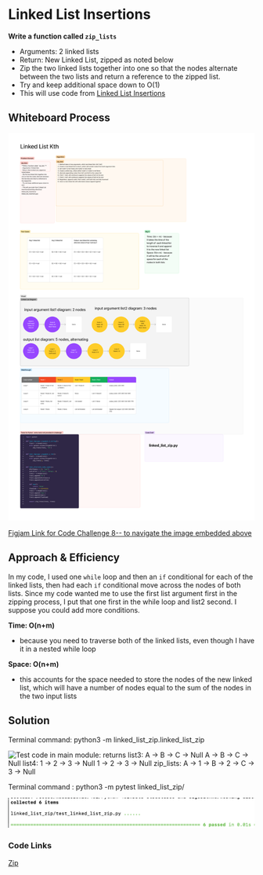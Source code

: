 # Linked List Insertions
<!-- Description of the challenge -->
**Write a function called `zip_lists`**
- Arguments: 2 linked lists
- Return: New Linked List, zipped as noted below
- Zip the two linked lists together into one so that the nodes alternate between the two lists and return a reference to the zipped list.
- Try and keep additional space down to O(1)
- This will use code from [Linked List Insertions](working-directory/linked_list_insertions/linked_list_insertions.py)



## Whiteboard Process
<!-- Embedded whiteboard image -->

![Code Challenge 8: figjam image, link below](Code%20Challenge%208.png)

[Figjam Link for Code Challenge 8-- to navigate the image embedded above](https://www.figma.com/board/RuhisIY5qCMABhHFUoOD07/Code-Challenge-8?node-id=0%3A1&t=FZKCqSPnCWX1Bq80-1)



## Approach & Efficiency
<!-- What approach did you take? Why? What is the Big O space/time for this approach? -->

In my code, I used one `while` loop and then an `if` conditional for each of the linked lists, then had each `if` conditional move across the nodes of both lists. Since my code wanted me to use the first list argument first in the zipping process, I put that one first in the while loop and list2 second. I suppose you could add more conditions. 

**Time: O(n+m)**
- because you need to traverse both of the linked lists, even though I have it in a nested while loop

**Space: O(n+m)**
- this accounts for the space needed to store the nodes of the new linked list, which will have a number of nodes equal to the sum of the nodes in the two input lists

## Solution
<!-- Show how to run your code, and examples of it in action -->

Terminal command: python3 -m linked_list_zip.linked_list_zip

![Test code in main module: returns list3:  A -> B -> C -> Null
A -> B -> C -> Null
list4:  1 -> 2 -> 3 -> Null
1 -> 2 -> 3 -> Null
zip_lists: A -> 1 -> B -> 2 -> C -> 3 -> Null](working-directory/linked_list_zip/Working_in_if_name_equals_main.png)


Terminal command : python3 -m pytest linked_list_zip/

![Terminal of tests passing: collected 6 items, 6 passed in pytest](working-directory/linked_list_zip/Passing_in_terminal.png)

### Code Links


[Zip](working-directory/linked_list_zip/linked_list_zip.py)

